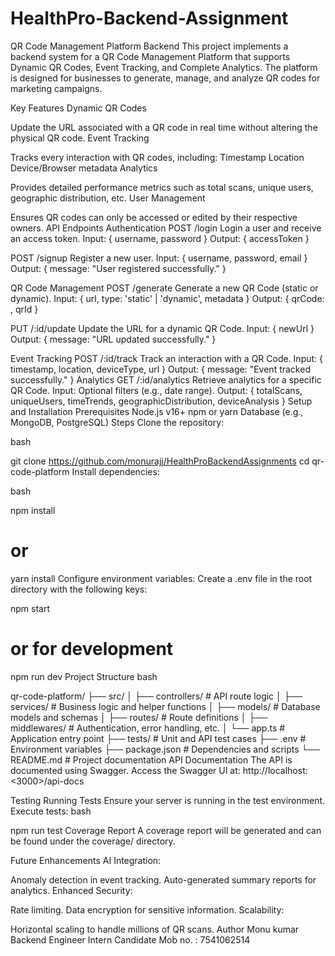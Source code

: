 # HealthPro-Backend-Assignment



QR Code Management Platform Backend
This project implements a backend system for a QR Code Management Platform that supports Dynamic QR Codes, Event Tracking, and Complete Analytics. The platform is designed for businesses to generate, manage, and analyze QR codes for marketing campaigns.

Key Features
Dynamic QR Codes

Update the URL associated with a QR code in real time without altering the physical QR code.
Event Tracking

Tracks every interaction with QR codes, including:
Timestamp
Location
Device/Browser metadata
Analytics

Provides detailed performance metrics such as total scans, unique users, geographic distribution, etc.
User Management

Ensures QR codes can only be accessed or edited by their respective owners.
API Endpoints
Authentication
POST /login
Login a user and receive an access token.
Input: { username, password }
Output: { accessToken }

POST /signup
Register a new user.
Input: { username, password, email }
Output: { message: "User registered successfully." }

QR Code Management
POST /generate
Generate a new QR Code (static or dynamic).
Input: { url, type: 'static' | 'dynamic', metadata }
Output: { qrCode: <image>, qrId }

PUT /:id/update
Update the URL for a dynamic QR Code.
Input: { newUrl }
Output: { message: "URL updated successfully." }

Event Tracking
POST /:id/track
Track an interaction with a QR Code.
Input: { timestamp, location, deviceType, url }
Output: { message: "Event tracked successfully." }
Analytics
GET /:id/analytics
Retrieve analytics for a specific QR Code.
Input: Optional filters (e.g., date range).
Output: { totalScans, uniqueUsers, timeTrends, geographicDistribution, deviceAnalysis }
Setup and Installation
Prerequisites
Node.js v16+
npm or yarn
Database (e.g., MongoDB, PostgreSQL)
Steps
Clone the repository:

bash

git clone <https://github.com/monurajj/HealthProBackendAssignments>
cd qr-code-platform
Install dependencies:

bash

npm install
# or
yarn install
Configure environment variables:
Create a .env file in the root directory with the following keys:


npm start

# or for development
npm run dev
Project Structure
bash

qr-code-platform/
├── src/
│   ├── controllers/      # API route logic
│   ├── services/         # Business logic and helper functions
│   ├── models/           # Database models and schemas
│   ├── routes/           # Route definitions
│   ├── middlewares/      # Authentication, error handling, etc.
│   └── app.ts            # Application entry point
├── tests/                # Unit and API test cases
├── .env                  # Environment variables
├── package.json          # Dependencies and scripts
└── README.md             # Project documentation
API Documentation
The API is documented using Swagger. Access the Swagger UI at:
http://localhost:<3000>/api-docs

Testing
Running Tests
Ensure your server is running in the test environment.
Execute tests:
bash

npm run test
Coverage Report
A coverage report will be generated and can be found under the coverage/ directory.

Future Enhancements
AI Integration:

Anomaly detection in event tracking.
Auto-generated summary reports for analytics.
Enhanced Security:

Rate limiting.
Data encryption for sensitive information.
Scalability:

Horizontal scaling to handle millions of QR scans.
Author
Monu kumar
Backend Engineer Intern Candidate
Mob no. : 7541062514
